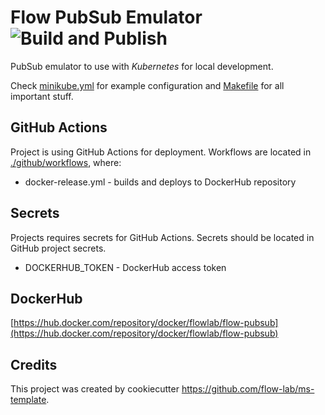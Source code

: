 # Flow PubSub Emulator ![Build and Publish](https://github.com/flow-lab/flow-pubsub/workflows/Build%20and%20Publish/badge.svg?branch=master)

PubSub emulator to use with _Kubernetes_ for local development. 

Check [minikube.yml](./minikube.yml) for example configuration and [Makefile](./Makefile) for all important stuff.

## GitHub Actions

Project is using GitHub Actions for deployment. Workflows are located in [./github/workflows](./github/workflows), where:

- docker-release.yml - builds and deploys to DockerHub repository

## Secrets

Projects requires secrets for GitHub Actions. Secrets should be located in GitHub project secrets.

- DOCKERHUB_TOKEN - DockerHub access token

## DockerHub

[https://hub.docker.com/repository/docker/flowlab/flow-pubsub](https://hub.docker.com/repository/docker/flowlab/flow-pubsub)
 
## Credits

This project was created by cookiecutter https://github.com/flow-lab/ms-template.
